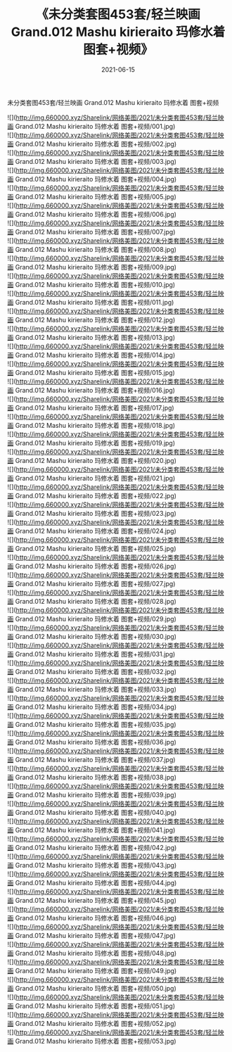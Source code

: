 ﻿---
layout: post
title:  《未分类套图453套/轻兰映画 Grand.012 Mashu kirieraito 玛修水着 图套+视频》
date:   2021-06-15
img: http://img.660000.xyz/Sharelink/网络美图/2021/未分类套图453套/轻兰映画 Grand.012 Mashu kirieraito 玛修水着 图套+视频/000.jpg
categories: [美女, 清纯, 唯美]
---

未分类套图453套/轻兰映画 Grand.012 Mashu kirieraito 玛修水着 图套+视频

 ![](http://img.660000.xyz/Sharelink/网络美图/2021/未分类套图453套/轻兰映画 Grand.012 Mashu kirieraito 玛修水着 图套+视频/001.jpg) <br>![](http://img.660000.xyz/Sharelink/网络美图/2021/未分类套图453套/轻兰映画 Grand.012 Mashu kirieraito 玛修水着 图套+视频/002.jpg) <br>![](http://img.660000.xyz/Sharelink/网络美图/2021/未分类套图453套/轻兰映画 Grand.012 Mashu kirieraito 玛修水着 图套+视频/003.jpg) <br>![](http://img.660000.xyz/Sharelink/网络美图/2021/未分类套图453套/轻兰映画 Grand.012 Mashu kirieraito 玛修水着 图套+视频/004.jpg) <br>![](http://img.660000.xyz/Sharelink/网络美图/2021/未分类套图453套/轻兰映画 Grand.012 Mashu kirieraito 玛修水着 图套+视频/005.jpg) <br>![](http://img.660000.xyz/Sharelink/网络美图/2021/未分类套图453套/轻兰映画 Grand.012 Mashu kirieraito 玛修水着 图套+视频/006.jpg) <br>![](http://img.660000.xyz/Sharelink/网络美图/2021/未分类套图453套/轻兰映画 Grand.012 Mashu kirieraito 玛修水着 图套+视频/007.jpg) <br>![](http://img.660000.xyz/Sharelink/网络美图/2021/未分类套图453套/轻兰映画 Grand.012 Mashu kirieraito 玛修水着 图套+视频/008.jpg) <br>![](http://img.660000.xyz/Sharelink/网络美图/2021/未分类套图453套/轻兰映画 Grand.012 Mashu kirieraito 玛修水着 图套+视频/009.jpg) <br>![](http://img.660000.xyz/Sharelink/网络美图/2021/未分类套图453套/轻兰映画 Grand.012 Mashu kirieraito 玛修水着 图套+视频/010.jpg) <br>![](http://img.660000.xyz/Sharelink/网络美图/2021/未分类套图453套/轻兰映画 Grand.012 Mashu kirieraito 玛修水着 图套+视频/011.jpg) <br>![](http://img.660000.xyz/Sharelink/网络美图/2021/未分类套图453套/轻兰映画 Grand.012 Mashu kirieraito 玛修水着 图套+视频/012.jpg) <br>![](http://img.660000.xyz/Sharelink/网络美图/2021/未分类套图453套/轻兰映画 Grand.012 Mashu kirieraito 玛修水着 图套+视频/013.jpg) <br>![](http://img.660000.xyz/Sharelink/网络美图/2021/未分类套图453套/轻兰映画 Grand.012 Mashu kirieraito 玛修水着 图套+视频/014.jpg) <br>![](http://img.660000.xyz/Sharelink/网络美图/2021/未分类套图453套/轻兰映画 Grand.012 Mashu kirieraito 玛修水着 图套+视频/015.jpg) <br>![](http://img.660000.xyz/Sharelink/网络美图/2021/未分类套图453套/轻兰映画 Grand.012 Mashu kirieraito 玛修水着 图套+视频/016.jpg) <br>![](http://img.660000.xyz/Sharelink/网络美图/2021/未分类套图453套/轻兰映画 Grand.012 Mashu kirieraito 玛修水着 图套+视频/017.jpg) <br>![](http://img.660000.xyz/Sharelink/网络美图/2021/未分类套图453套/轻兰映画 Grand.012 Mashu kirieraito 玛修水着 图套+视频/018.jpg) <br>![](http://img.660000.xyz/Sharelink/网络美图/2021/未分类套图453套/轻兰映画 Grand.012 Mashu kirieraito 玛修水着 图套+视频/019.jpg) <br>![](http://img.660000.xyz/Sharelink/网络美图/2021/未分类套图453套/轻兰映画 Grand.012 Mashu kirieraito 玛修水着 图套+视频/020.jpg) <br>![](http://img.660000.xyz/Sharelink/网络美图/2021/未分类套图453套/轻兰映画 Grand.012 Mashu kirieraito 玛修水着 图套+视频/021.jpg) <br>![](http://img.660000.xyz/Sharelink/网络美图/2021/未分类套图453套/轻兰映画 Grand.012 Mashu kirieraito 玛修水着 图套+视频/022.jpg) <br>![](http://img.660000.xyz/Sharelink/网络美图/2021/未分类套图453套/轻兰映画 Grand.012 Mashu kirieraito 玛修水着 图套+视频/023.jpg) <br>![](http://img.660000.xyz/Sharelink/网络美图/2021/未分类套图453套/轻兰映画 Grand.012 Mashu kirieraito 玛修水着 图套+视频/024.jpg) <br>![](http://img.660000.xyz/Sharelink/网络美图/2021/未分类套图453套/轻兰映画 Grand.012 Mashu kirieraito 玛修水着 图套+视频/025.jpg) <br>![](http://img.660000.xyz/Sharelink/网络美图/2021/未分类套图453套/轻兰映画 Grand.012 Mashu kirieraito 玛修水着 图套+视频/026.jpg) <br>![](http://img.660000.xyz/Sharelink/网络美图/2021/未分类套图453套/轻兰映画 Grand.012 Mashu kirieraito 玛修水着 图套+视频/027.jpg) <br>![](http://img.660000.xyz/Sharelink/网络美图/2021/未分类套图453套/轻兰映画 Grand.012 Mashu kirieraito 玛修水着 图套+视频/028.jpg) <br>![](http://img.660000.xyz/Sharelink/网络美图/2021/未分类套图453套/轻兰映画 Grand.012 Mashu kirieraito 玛修水着 图套+视频/029.jpg) <br>![](http://img.660000.xyz/Sharelink/网络美图/2021/未分类套图453套/轻兰映画 Grand.012 Mashu kirieraito 玛修水着 图套+视频/030.jpg) <br>![](http://img.660000.xyz/Sharelink/网络美图/2021/未分类套图453套/轻兰映画 Grand.012 Mashu kirieraito 玛修水着 图套+视频/031.jpg) <br>![](http://img.660000.xyz/Sharelink/网络美图/2021/未分类套图453套/轻兰映画 Grand.012 Mashu kirieraito 玛修水着 图套+视频/032.jpg) <br>![](http://img.660000.xyz/Sharelink/网络美图/2021/未分类套图453套/轻兰映画 Grand.012 Mashu kirieraito 玛修水着 图套+视频/033.jpg) <br>![](http://img.660000.xyz/Sharelink/网络美图/2021/未分类套图453套/轻兰映画 Grand.012 Mashu kirieraito 玛修水着 图套+视频/034.jpg) <br>![](http://img.660000.xyz/Sharelink/网络美图/2021/未分类套图453套/轻兰映画 Grand.012 Mashu kirieraito 玛修水着 图套+视频/035.jpg) <br>![](http://img.660000.xyz/Sharelink/网络美图/2021/未分类套图453套/轻兰映画 Grand.012 Mashu kirieraito 玛修水着 图套+视频/036.jpg) <br>![](http://img.660000.xyz/Sharelink/网络美图/2021/未分类套图453套/轻兰映画 Grand.012 Mashu kirieraito 玛修水着 图套+视频/037.jpg) <br>![](http://img.660000.xyz/Sharelink/网络美图/2021/未分类套图453套/轻兰映画 Grand.012 Mashu kirieraito 玛修水着 图套+视频/038.jpg) <br>![](http://img.660000.xyz/Sharelink/网络美图/2021/未分类套图453套/轻兰映画 Grand.012 Mashu kirieraito 玛修水着 图套+视频/039.jpg) <br>![](http://img.660000.xyz/Sharelink/网络美图/2021/未分类套图453套/轻兰映画 Grand.012 Mashu kirieraito 玛修水着 图套+视频/040.jpg) <br>![](http://img.660000.xyz/Sharelink/网络美图/2021/未分类套图453套/轻兰映画 Grand.012 Mashu kirieraito 玛修水着 图套+视频/041.jpg) <br>![](http://img.660000.xyz/Sharelink/网络美图/2021/未分类套图453套/轻兰映画 Grand.012 Mashu kirieraito 玛修水着 图套+视频/042.jpg) <br>![](http://img.660000.xyz/Sharelink/网络美图/2021/未分类套图453套/轻兰映画 Grand.012 Mashu kirieraito 玛修水着 图套+视频/043.jpg) <br>![](http://img.660000.xyz/Sharelink/网络美图/2021/未分类套图453套/轻兰映画 Grand.012 Mashu kirieraito 玛修水着 图套+视频/044.jpg) <br>![](http://img.660000.xyz/Sharelink/网络美图/2021/未分类套图453套/轻兰映画 Grand.012 Mashu kirieraito 玛修水着 图套+视频/045.jpg) <br>![](http://img.660000.xyz/Sharelink/网络美图/2021/未分类套图453套/轻兰映画 Grand.012 Mashu kirieraito 玛修水着 图套+视频/046.jpg) <br>![](http://img.660000.xyz/Sharelink/网络美图/2021/未分类套图453套/轻兰映画 Grand.012 Mashu kirieraito 玛修水着 图套+视频/047.jpg) <br>![](http://img.660000.xyz/Sharelink/网络美图/2021/未分类套图453套/轻兰映画 Grand.012 Mashu kirieraito 玛修水着 图套+视频/048.jpg) <br>![](http://img.660000.xyz/Sharelink/网络美图/2021/未分类套图453套/轻兰映画 Grand.012 Mashu kirieraito 玛修水着 图套+视频/049.jpg) <br>![](http://img.660000.xyz/Sharelink/网络美图/2021/未分类套图453套/轻兰映画 Grand.012 Mashu kirieraito 玛修水着 图套+视频/050.jpg) <br>![](http://img.660000.xyz/Sharelink/网络美图/2021/未分类套图453套/轻兰映画 Grand.012 Mashu kirieraito 玛修水着 图套+视频/051.jpg) <br>![](http://img.660000.xyz/Sharelink/网络美图/2021/未分类套图453套/轻兰映画 Grand.012 Mashu kirieraito 玛修水着 图套+视频/052.jpg) <br>![](http://img.660000.xyz/Sharelink/网络美图/2021/未分类套图453套/轻兰映画 Grand.012 Mashu kirieraito 玛修水着 图套+视频/053.jpg) <br>